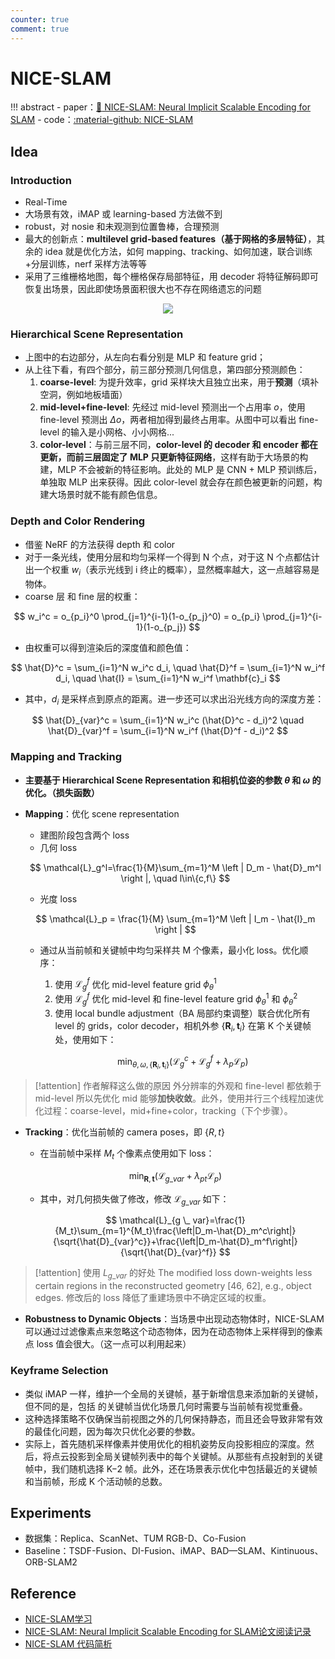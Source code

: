 ```yaml
---
counter: true
comment: true
---
```


# NICE-SLAM

!!! abstract
    - paper：[:book: NICE-SLAM: Neural Implicit Scalable Encoding for SLAM](https://arxiv.org/abs/2112.12130)
    - code：[:material-github: NICE-SLAM](https://github.com/cvg/nice-slam)

## Idea

### Introduction

- Real-Time
- 大场景有效，iMAP 或 learning-based 方法做不到
- robust，对 nosie 和未观测到位置鲁棒，合理预测
- 最大的创新点：**multilevel grid-based features（基于网格的多层特征）**，其余的 idea 就是优化方法，如何 mapping、tracking、如何加速，联合训练+分层训练，nerf 采样方法等等
- 采用了三维栅格地图，每个栅格保存局部特征，用 decoder 将特征解码即可恢复出场景，因此即使场景面积很大也不存在网络遗忘的问题

<center><img src="https://note.jujimeizuo.cn/assets/images/cv/slam/NICE-SLAM-1.jpg"></center>

### Hierarchical Scene Representation

- 上图中的右边部分，从左向右看分别是 MLP 和 feature grid；
- 从上往下看，有四个部分，前三部分预测几何信息，第四部分预测颜色：
    1. **coarse-level**: 为提升效率，grid 采样块大且独立出来，用于**预测**（填补空洞，例如地板墙面）
    2. **mid-level+fine-level**: 先经过 mid-level 预测出一个占用率 $o$，使用 fine-level 预测出 $\Delta o$，两者相加得到最终占用率。从图中可以看出 fine-level 的输入是小网格、小小网格...
    3. **color-level**：与前三层不同，**color-level 的 decoder 和 encoder 都在更新，而前三层固定了 MLP 只更新特征网络**，这样有助于大场景的构建，MLP 不会被新的特征影响。此处的 MLP 是 CNN + MLP 预训练后，单独取 MLP 出来获得。因此 color-level 就会存在颜色被更新的问题，构建大场景时就不能有颜色信息。

### Depth and Color Rendering

- 借鉴 NeRF 的方法获得 depth 和 color
- 对于一条光线，使用分层和均匀采样一个得到 N 个点，对于这 N 个点都估计出一个权重 $w_i$（表示光线到 i 终止的概率），显然概率越大，这一点越容易是物体。
- coarse 层 和 fine 层的权重：

$$
w_i^c = o_{p_i}^0 \prod_{j=1}^{i-1}(1-o_{p_j}^0) = o_{p_i} \prod_{j=1}^{i-1}(1-o_{p_j})
$$

- 由权重可以得到渲染后的深度值和颜色值：

$$
\hat{D}^c = \sum_{i=1}^N w_i^c d_i, \quad \hat{D}^f = \sum_{i=1}^N w_i^f d_i, \quad \hat{I} = \sum_{i=1}^N w_i^f \mathbf{c}_i
$$

- 其中，$d_i$ 是采样点到原点的距离。进一步还可以求出沿光线方向的深度方差：

$$
\hat{D}_{var}^c = \sum_{i=1}^N w_i^c (\hat{D}^c - d_i)^2 \quad \hat{D}_{var}^f = \sum_{i=1}^N w_i^f (\hat{D}^f - d_i)^2
$$

### Mapping and Tracking

- **主要基于 Hierarchical Scene Representation 和相机位姿的参数 $\theta$ 和 $\omega$ 的优化。（损失函数）**
- **Mapping**：优化 scene representation
    - 建图阶段包含两个 loss
    - 几何 loss
    
    $$
    \mathcal{L}_g^l=\frac{1}{M}\sum_{m=1}^M \left | D_m - \hat{D}_m^l \right |, \quad l\in\{c,f\}
    $$

    - 光度 loss

    $$
    \mathcal{L}_p = \frac{1}{M} \sum_{m=1}^M \left | I_m - \hat{I}_m \right |
    $$

    - 通过从当前帧和关键帧中均匀采样共 M 个像素，最小化 loss。优化顺序：
        1. 使用 $\mathcal{L}_g^f$ 优化 mid-level feature grid $\phi_\theta^1$
        2. 使用 $\mathcal{L}_g^f$ 优化 mid-level 和 fine-level feature grid $\phi_\theta^1$ 和 $\phi_\theta^2$
        3. 使用 local bundle adjustment（BA 局部约束调整）联合优化所有 level 的 grids，color decoder，相机外参 $\{\mathbf{R}_i, \mathbf{t}_i\}$ 在第 K 个关键帧处，使用如下：

        $$
        \min_{\theta,\omega,\{\mathbf{R}_i,\mathbf{t}_i\}}(\mathcal{L}_g^c+\mathcal{L}_g^f+\lambda_p\mathcal{L}_p) 
        $$

> [!attention] 作者解释这么做的原因
> 外分辨率的外观和 fine-level 都依赖于 mid-level 所以先优化 mid 能够**加快收敛**。此外，使用并行三个线程加速优化过程：coarse-level，mid+fine+color，tracking（下个步骤）。

- **Tracking**：优化当前帧的 camera poses，即 $\{R,t\}$
    - 在当前帧中采样 $M_t$ 个像素点使用如下 loss：

    $$
    \min_{\mathbf{R},\mathbf{t}} (\mathcal{L}_{g \_ var}+\lambda_{pt}\mathcal{L}_{p})
    $$

    - 其中，对几何损失做了修改，修改 $\mathcal{L}_{g \_ var}$ 如下：

    $$
    \mathcal{L}_{g \_ var}=\frac{1}{M_t}\sum_{m=1}^{M_t}\frac{\left|D_m-\hat{D}_m^c\right|}{\sqrt{\hat{D}_{var}^c}}+\frac{\left|D_m-\hat{D}_m^f\right|}{\sqrt{\hat{D}_{var}^f}}
    $$

> [!attention] 使用 $L_{g \_ var}$ 的好处
> The modified loss down-weights less certain regions in the reconstructed geometry [46, 62], e.g., object edges. 修改后的 loss 降低了重建场景中不确定区域的权重。


- **Robustness to Dynamic Objects**：当场景中出现动态物体时，NICE-SLAM 可以通过过滤像素点来忽略这个动态物体，因为在动态物体上采样得到的像素点 loss 值会很大。（这一点可以利用起来）

### Keyframe Selection

- 类似 iMAP 一样，维护一个全局的关键帧，基于新增信息来添加新的关键帧，但不同的是，包括 的关键帧当优化场景几何时需要与当前帧有视觉重叠。
- 这种选择策略不仅确保当前视图之外的几何保持静态，而且还会导致非常有效的最佳化问题，因为每次只优化必要的参数。
- 实际上，首先随机采样像素并使用优化的相机姿势反向投影相应的深度。然后，将点云投影到全局关键帧列表中的每个关键帧。从那些有点投射到的关键帧中，我们随机选择 K−2 帧。此外，还在场景表示优化中包括最近的关键帧和当前帧，形成 K 个活动帧的总数。

## Experiments

- 数据集：Replica、ScanNet、TUM RGB-D、Co-Fusion
- Baseline：TSDF-Fusion、DI-Fusion、iMAP、BAD—SLAM、Kintinuous、ORB-SLAM2

## Reference

- [NICE-SLAM学习](https://blog.csdn.net/weixin_50508111/article/details/130665735)
- [NICE-SLAM: Neural Implicit Scalable Encoding for SLAM论文阅读记录](https://blog.csdn.net/weixin_47343723/article/details/129105054)
- [NICE-SLAM 代码简析](https://zhuanlan.zhihu.com/p/582821039)